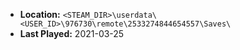 * **Location:** `<STEAM_DIR>\userdata\<USER_ID>\976730\remote\2533274844654557\Saves\`
* **Last Played:** 2021-03-25
